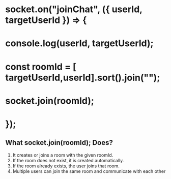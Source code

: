 # socket.on("joinChat", ({ userId, targetUserId }) => {
# console.log(userId, targetUserId);
# const roomId = [ targetUserId,userId].sort().join("\");
# socket.join(roomId);
# });

## What socket.join(roomId); Does?
1. It creates or joins a room with the given roomId.
2. If the room does not exist, it is created automatically.
3. If the room already exists, the user joins that room.
4. Multiple users can join the same room and communicate with each other
